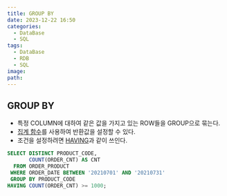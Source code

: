 ```yaml
---
title: GROUP BY
date: 2023-12-22 16:50
categories:
  - DataBase
  - SQL
tags:
  - DataBase
  - RDB
  - SQL
image: 
path:
---
```


## GROUP BY
+ 특정 COLUMN에 대하여 같은 값을 가지고 있는 ROW들을 GROUP으로 묶는다.
+ [집계 함수](https://sonjh919.github.io/posts/집계-함수)를 사용하여 반환값을 설정할 수 있다.
+ 조건을 설정하려면 [HAVING](https://sonjh919.github.io/posts/HAVING)과 같이 쓰인다.

```sql
SELECT DISTINCT PRODUCT_CODE,
       COUNT(ORDER_CNT) AS CNT
  FROM ORDER_PRODUCT
 WHERE ORDER_DATE BETWEEN '20210701' AND '20210731'
 GROUP BY PRODUCT_CODE
HAVING COUNT(ORDER_CNT) >= 1000;
```